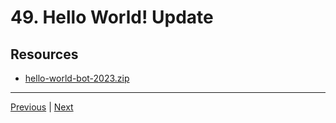 # 49. Hello World! Update

## Resources

-   [hello-world-bot-2023.zip](https://rfpga.s3.us-west-1.amazonaws.com/Develop-Discord-Bots-in-Nodejs_Complete-Course-in-2023/hello-world-bot-2023.zip)

---

[Previous](./48_Token-Safety-Update.md) | [Next](./50_Help-Commands-Update.md)